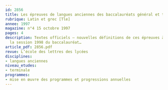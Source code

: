 ```yaml
---
id: 2856
title: Les épreuves de langues anciennes des baccalauréats général et technologique 
rubrique: Latin et grec [Tle]
annee: 1997
magazine: n°4 15 octobre 1997
pages: 4
description: Textes officiels – nouvelles définitions de ces épreuves à compter de
  la session 1998 du baccalauréat…
article_pdf: 2856.pdf
revue: L’école des lettres des lycées
disciplines:
- langues anciennes
niveau_etudes:
- terminale
programmes:
- mise en œuvre des programmes et progressions annuelles
---
```

